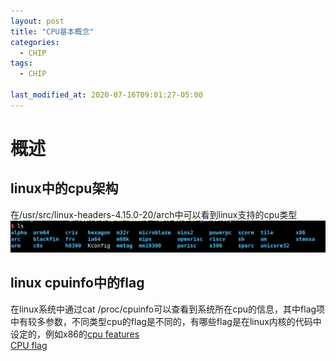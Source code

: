 ```yaml
---
layout: post
title: "CPU基本概念"
categories:
  - CHIP
tags:
  - CHIP

last_modified_at: 2020-07-16T09:01:27-05:00
---
```


# 概述

## linux中的cpu架构
在/usr/src/linux-headers-4.15.0-20/arch中可以看到linux支持的cpu类型  
![cpu arch](https://github.com/ronysun/MarkdownImage/blob/master/cpu-arch.png)

## linux cpuinfo中的flag
在linux系统中通过cat /proc/cpuinfo可以查看到系统所在cpu的信息，其中flag项中有较多参数，不同类型cpu的flag是不同的，有哪些flag是在linux内核的代码中设定的，例如x86的[cpu features](https://git.kernel.org/pub/scm/linux/kernel/git/stable/linux.git/tree/arch/x86/include/asm/cpufeatures.h)  
[CPU flag](http://blog.hbcom.info/archives/152)